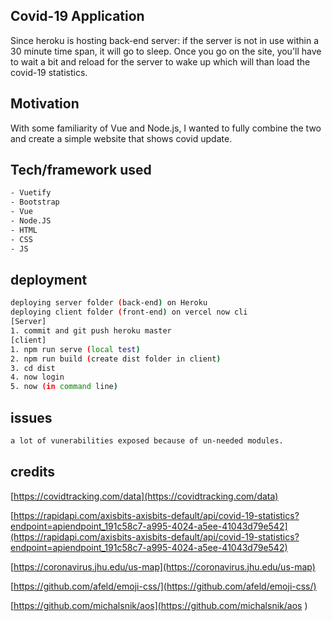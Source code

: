## Covid-19 Application
Since heroku is hosting back-end server: if the server is not in use within a 30 minute time span, it will go to sleep. 
Once you go on the site, you'll have to wait a bit and reload for the server to wake up which will than load the covid-19 statistics.
## Motivation
With some familiarity of Vue and Node.js, I wanted to fully combine the two and create a simple website that shows covid update.

## Tech/framework used
 ``` bash
- Vuetify
- Bootstrap
- Vue
- Node.JS
- HTML
- CSS
- JS
```
## deployment
 ``` bash
deploying server folder (back-end) on Heroku
deploying client folder (front-end) on vercel now cli
[Server]
1. commit and git push heroku master
[client]
1. npm run serve (local test)
2. npm run build (create dist folder in client)
3. cd dist
4. now login
5. now (in command line)

```

## issues
 ``` bash
a lot of vunerabilities exposed because of un-needed modules.

```

## credits
[https://covidtracking.com/data](https://covidtracking.com/data)

[https://rapidapi.com/axisbits-axisbits-default/api/covid-19-statistics?endpoint=apiendpoint_191c58c7-a995-4024-a5ee-41043d79e542](https://rapidapi.com/axisbits-axisbits-default/api/covid-19-statistics?endpoint=apiendpoint_191c58c7-a995-4024-a5ee-41043d79e542)

[https://coronavirus.jhu.edu/us-map](https://coronavirus.jhu.edu/us-map)

[https://github.com/afeld/emoji-css/](https://github.com/afeld/emoji-css/)

[https://github.com/michalsnik/aos](https://github.com/michalsnik/aos )

